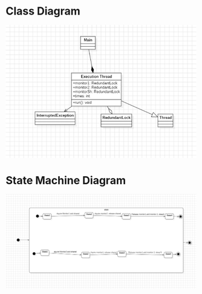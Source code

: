 # Class Diagram
![ClassDiagram.PNG](Diagrams%2FClassDiagram.PNG)
# State Machine Diagram
![State Macine diagram.PNG](Diagrams%2FState%20Macine%20diagram.PNG)